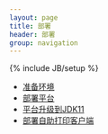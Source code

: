 ```yaml
---
layout: page
title: 部署
header: 部署
group: navigation
---
```

{% include JB/setup %}

* [准备环境](/deploy/env.html)
* [部署平台](/deploy/platform.html)
* [平台升级到JDK11](/deploy/platform_jdk11.html)
* [部署自助打印客户端](/deploy/spa.html)
